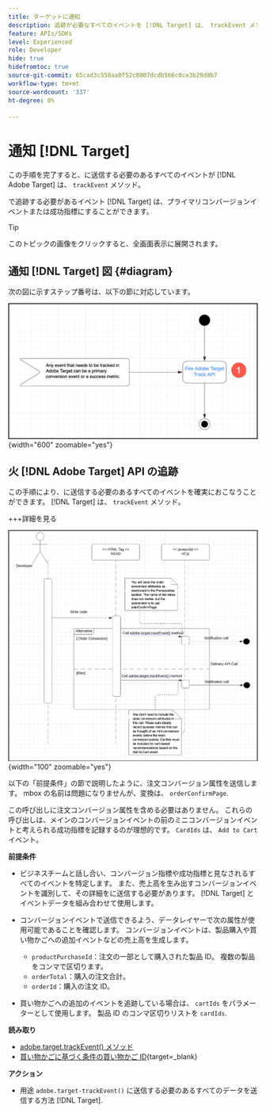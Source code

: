 ```yaml
---
title: ターゲットに通知
description: 追跡が必要なすべてのイベントを [!DNL Target] は、 trackEvent メソッドを使用して送信されます。
feature: APIs/SDKs
level: Experienced
role: Developer
hide: true
hidefromtoc: true
source-git-commit: 65cad3c558aa0f52c8007dcdb566c0ce3b29d8b7
workflow-type: tm+mt
source-wordcount: '337'
ht-degree: 0%

---
```


# 通知 [!DNL Target]

この手順を完了すると、に送信する必要のあるすべてのイベントが [!DNL Adobe Target] は、 `trackEvent` メソッド。

で追跡する必要があるイベント [!DNL Target] は、プライマリコンバージョンイベントまたは成功指標にすることができます。

>[!TIP]
>
>このトピックの画像をクリックすると、全画面表示に展開されます。

## 通知 [!DNL Target] 図 {#diagram}

次の図に示すステップ番号は、以下の節に対応しています。

![Target 図を通知](/help/dev/patterns/assets/diagram-notify-target.png){width="600" zoomable="yes"}

## 火 [!DNL Adobe Target] API の追跡

この手順により、に送信する必要のあるすべてのイベントを確実におこなうことができます。 [!DNL Target] は、 `trackEvent` メソッド。

+++詳細を見る

![Fire Adobe Target Track API の図](/help/dev/patterns/assets/fire-adobe-target-track-api-diagram.png){width="100" zoomable="yes"}

以下の「前提条件」の節で説明したように、注文コンバージョン属性を送信します。 mbox の名前は問題になりませんが、変換は、 `orderConfirmPage`.

この呼び出しに注文コンバージョン属性を含める必要はありません。 これらの呼び出しは、メインのコンバージョンイベントの前のミニコンバージョンイベントと考えられる成功指標を記録するのが理想的です。 `CardIds` は、 `Add to Cart` イベント。

**前提条件**

* ビジネスチームと話し合い、コンバージョン指標や成功指標と見なされるすべてのイベントを特定します。 また、売上高を生み出すコンバージョンイベントを識別して、その詳細をに送信する必要があります。 [!DNL Target] とイベントデータを組み合わせて使用します。
* コンバージョンイベントで送信できるよう、データレイヤーで次の属性が使用可能であることを確認します。 コンバージョンイベントは、製品購入や買い物かごへの追加イベントなどの売上高を生成します。

   * `productPurchaseId`：注文の一部として購入された製品 ID。 複数の製品をコンマで区切ります。
   * `orderTotal`：購入の注文合計。
   * `orderId`：購入の注文 ID。

* 買い物かごへの追加のイベントを追跡している場合は、 `cartIds` をパラメーターとして使用します。 製品 ID のコンマ区切りリストを `cardIds`.

**読み取り**

* [adobe.target.trackEvent() メソッド](/help/dev/implement/client-side/atjs/atjs-functions/adobe-target-trackevent.md)
* [買い物かごに基づく条件の買い物かご ID](https://experienceleague.adobe.com/docs/target/using/recommendations/criteria/base-the-recommendation-on-a-recommendation-key.html?lang=en#cart-based){target=_blank}

**アクション**

* 用途 `adobe.target-trackEvent()` に送信する必要のあるすべてのデータを送信する方法 [!DNL Target].








